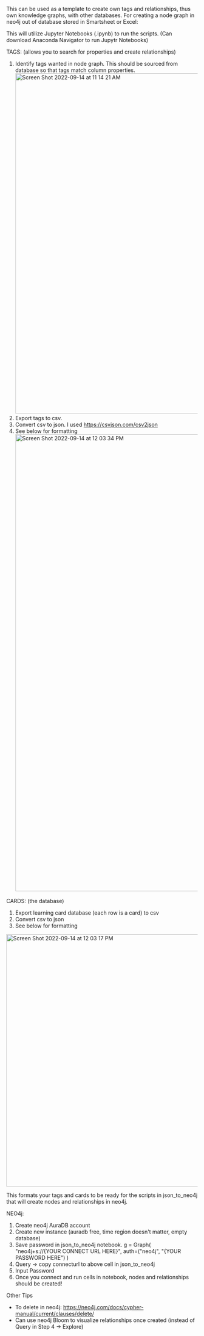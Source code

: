 

This can be used as a template to create own tags and relationships, thus own knowledge graphs, with other databases.
For creating a node graph in neo4j out of database stored in Smartsheet or Excel:


This will utilize Jupyter Notebooks (.ipynb) to run the scripts. (Can download Anaconda Navigator to run Jupytr Notebooks)



TAGS: (allows you to search for properties and create relationships)
1. Identify tags wanted in node graph. This should be sourced from database so that tags match column properties. <img width="893" alt="Screen Shot 2022-09-14 at 11 14 21 AM" src="https://user-images.githubusercontent.com/89168989/190194301-9dae7c09-4990-49a7-8ded-6d822c455b80.png">
2. Export tags to csv. 
3. Convert csv to json. I used https://csvjson.com/csv2json
4. See below for formatting<img width="1199" alt="Screen Shot 2022-09-14 at 12 03 34 PM" src="https://user-images.githubusercontent.com/89168989/190205706-6985b059-8de9-401a-807f-78423b3bf388.png">



CARDS: (the database)
1. Export learning card database (each row is a card) to csv
2. Convert csv to json
3. See below for formatting
<img width="662" alt="Screen Shot 2022-09-14 at 12 03 17 PM" src="https://user-images.githubusercontent.com/89168989/190205684-f313d74a-7d5d-43d0-93d0-18aa586310c4.png">



This formats your tags and cards to be ready for the scripts in json_to_neo4j that will create nodes and relationships in neo4j.


NEO4j:
1. Create neo4j AuraDB account
2. Create new instance (auradb free, time region doesn't matter, empty database)
3. Save password in json_to_neo4j notebook.
g = Graph(
    "neo4j+s://{YOUR CONNECT URL HERE}",
    auth=("neo4j", "{YOUR PASSWORD HERE")
)
4. Query -> copy connecturl to above cell in json_to_neo4j
5. Input Password
6. Once you connect and run cells in notebook, nodes and relationships should be created!


Other Tips
- To delete in neo4j: https://neo4j.com/docs/cypher-manual/current/clauses/delete/
- Can use neo4j Bloom to visualize relationships once created (instead of Query in Step 4 -> Explore)

